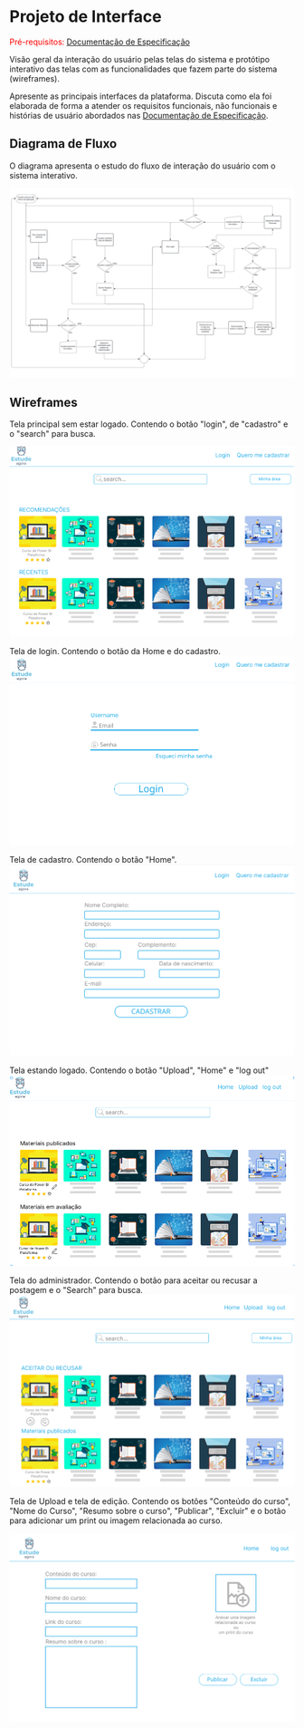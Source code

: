 # Projeto de Interface

<span style="color:red">Pré-requisitos: <a href="2-Especificação do Projeto.md"> Documentação de Especificação</a></span>

Visão geral da interação do usuário pelas telas do sistema e protótipo interativo das telas com as funcionalidades que fazem parte do sistema (wireframes).

Apresente as principais interfaces da plataforma. Discuta como ela foi elaborada de forma a atender os requisitos funcionais, não funcionais e histórias de usuário abordados nas <a href="2-Especificação do Projeto.md"> Documentação de Especificação</a>.

## Diagrama de Fluxo

O diagrama apresenta o estudo do fluxo de interação do usuário com o sistema interativo.

![Diagrama de Fluxo](img/DiagramaFluxo.png)

## Wireframes

Tela principal sem estar logado. Contendo o botão "login", de "cadastro" e o "search" para busca.

![tela principal sem estar logado](img/tela%20principal%20sem%20estar%20logado.png)

Tela de login. Contendo o botão da Home e do cadastro.
![tela de login](img/tela%20de%20login.png)

Tela de cadastro. Contendo o botão "Home".
![tela de cadastro](img/tela%20de%20cadastro.png)

Tela estando logado. Contendo o botão "Upload", "Home" e "log out"
![tela estando logado](img/tela%20principal%20estando%20logado.png)

Tela do administrador. Contendo o botão para aceitar ou recusar a postagem e o "Search" para busca.
![tela do administrador](img/TELA%20DO%20ADM.png)

Tela de Upload e tela de edição. Contendo os botões "Conteúdo do curso", "Nome do Curso", "Resumo sobre o curso", "Publicar", "Excluir" e o botão para adicionar um print ou imagem relacionada ao curso.

![tela de upload e edição](img/edit.png)
